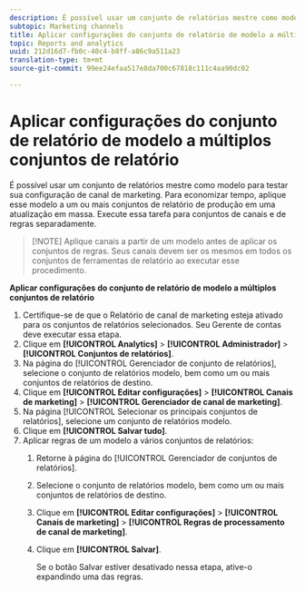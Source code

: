 ```yaml
---
description: É possível usar um conjunto de relatórios mestre como modelo para testar sua configuração de canal de marketing. Para economizar tempo, aplique esse modelo a um ou mais conjuntos de relatório de produção em uma atualização em massa. Execute essa tarefa para conjuntos de canais e de regras separadamente.
subtopic: Marketing channels
title: Aplicar configurações do conjunto de relatório de modelo a múltiplos conjuntos de relatório
topic: Reports and analytics
uuid: 212d16d7-fb0c-40c4-b8ff-a86c9a511a23
translation-type: tm+mt
source-git-commit: 99ee24efaa517e8da700c67818c111c4aa90dc02

---
```



# Aplicar configurações do conjunto de relatório de modelo a múltiplos conjuntos de relatório

É possível usar um conjunto de relatórios mestre como modelo para testar sua configuração de canal de marketing. Para economizar tempo, aplique esse modelo a um ou mais conjuntos de relatório de produção em uma atualização em massa. Execute essa tarefa para conjuntos de canais e de regras separadamente.

> [!NOTE] Aplique canais a partir de um modelo antes de aplicar os conjuntos de regras. Seus canais devem ser os mesmos em todos os conjuntos de ferramentas de relatório ao executar esse procedimento.

**Aplicar configurações do conjunto de relatório de modelo a múltiplos conjuntos de relatório**

1. Certifique-se de que o Relatório de canal de marketing esteja ativado para os conjuntos de relatórios selecionados. Seu Gerente de contas deve executar essa etapa.
1. Clique em **[!UICONTROL Analytics]** &gt; **[!UICONTROL Administrador]** &gt; **[!UICONTROL Conjuntos de relatórios]**.
1.  Na página do [!UICONTROL Gerenciador de conjunto de relatórios], selecione o conjunto de relatórios modelo, bem como um ou mais conjuntos de relatórios de destino.
1. Clique em **[!UICONTROL Editar configurações]** &gt; **[!UICONTROL Canais de marketing]** &gt; **[!UICONTROL Gerenciador de canal de marketing]**.
1. Na página [!UICONTROL Selecionar os principais conjuntos de relatórios], selecione um conjunto de relatórios modelo.
1. Clique em **[!UICONTROL Salvar tudo]**.
1. Aplicar regras de um modelo a vários conjuntos de relatórios:
   1. Retorne à página do [!UICONTROL Gerenciador de conjuntos de relatórios].
   1. Selecione o conjunto de relatórios modelo, bem como um ou mais conjuntos de relatórios de destino.
   1. Clique em **[!UICONTROL Editar configurações]** &gt; **[!UICONTROL Canais de marketing]** &gt; **[!UICONTROL Regras de processamento de canal de marketing]**.
   1. Clique em **[!UICONTROL Salvar]**.

      Se o botão Salvar estiver desativado nessa etapa, ative-o expandindo uma das regras.

